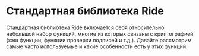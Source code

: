 # Стандартная библиотека Ride

Стандартная библиотека Ride включается себя относительно небольшой набор функций, многие из которых связаны с криптографией (хэш функции, функции проверки подписей и т.д.). Давайте рассмотрим самые часто используемые и какие особенности есть у этих функций.

